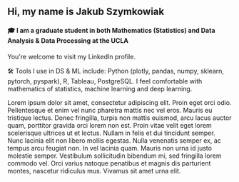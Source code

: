 ## Hi, my name is Jakub Szymkowiak
#### 🎓 I am a graduate student in both Mathematics (Statistics) and Data Analysis & Data Processing at the UCLA
You're welcome to visit my LinkedIn profile.

🛠️ Tools I use in DS & ML include: Python (plotly, pandas, numpy, sklearn, pytorch, pyspark), R, Tableau, PostgreSQL. I feel comfortable with mathematics of statistics, machine learning and deep learning.

Lorem ipsum dolor sit amet, consectetur adipiscing elit. Proin eget orci odio. Pellentesque et enim vel nunc pharetra mattis nec vel eros. Mauris eu tristique lectus. Donec fringilla, turpis non mattis euismod, arcu lacus auctor quam, porttitor gravida orci lorem non est. Proin vitae velit eget lorem scelerisque ultrices ut et lectus. Nullam in felis et dui tincidunt semper. Nunc lacinia elit non libero mollis egestas. Nulla venenatis semper ex, ac tempus arcu feugiat non. In vel lacinia quam. Mauris non urna id justo molestie semper. Vestibulum sollicitudin bibendum mi, sed fringilla lorem commodo vel. Orci varius natoque penatibus et magnis dis parturient montes, nascetur ridiculus mus. Vivamus sit amet urna elit.